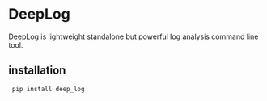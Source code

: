 DeepLog
======================
DeepLog is lightweight standalone but powerful log analysis command line tool. 


installation
--------------------
```bash
 pip install deep_log
```













